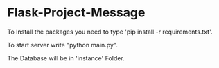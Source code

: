 # Flask-Project-Message

To Install the packages you need to type 'pip install -r requirements.txt'.

To start server write "python main.py".

The Database will be in 'instance' Folder.


